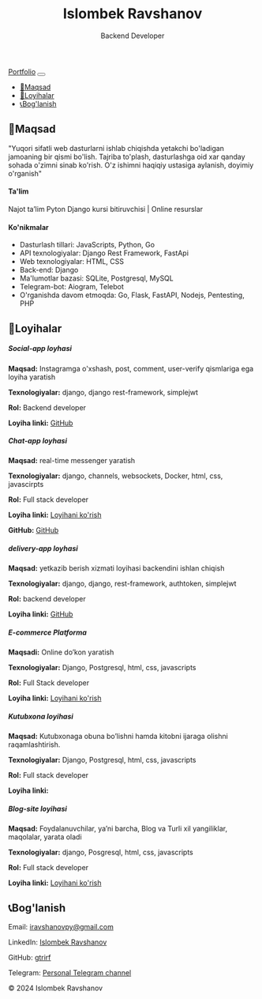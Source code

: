 <!DOCTYPE html>
<html lang="uz">
<head>
    <meta charset="UTF-8">
    <meta name="viewport" content="width=device-width, initial-scale=1.0">
<!--     <title>Islombek Ravshanov - Portfolio</title> -->
    <link href="https://stackpath.bootstrapcdn.com/bootstrap/4.5.2/css/bootstrap.min.css" rel="stylesheet">
</head>
<body>
    <header class="bg-dark text-white text-center py-5">
        <h1>Islombek Ravshanov</h1>
        <p class="lead">Backend Developer</p>
    </header>
    <nav class="navbar navbar-expand-lg navbar-light bg-light">
        <div class="container">
            <a class="navbar-brand" href="#">Portfolio</a>
            <button class="navbar-toggler" type="button" data-toggle="collapse" data-target="#navbarNav" aria-controls="navbarNav" aria-expanded="false" aria-label="Toggle navigation">
                <span class="navbar-toggler-icon"></span>
            </button>
            <div class="collapse navbar-collapse" id="navbarNav">
                <ul class="navbar-nav ml-auto">
                    <li class="nav-item"><a class="nav-link" href="#about">📝Maqsad</a></li>
                    <li class="nav-item"><a class="nav-link" href="#projects">📂Loyihalar</a></li>
                    <li class="nav-item"><a class="nav-link" href="#contact">📞Bog'lanish</a></li>
                </ul>
            </div>
        </div>
    </nav>
    <section id="about" class="py-5">
        <div class="container">
            <h2 class="text-center">📝Maqsad</h2>
            <p class="lead text-center">"Yuqori sifatli web dasturlarni ishlab chiqishda yetakchi bo'ladigan jamoaning bir qismi bo'lish. Tajriba to'plash, dasturlashga oid xar qanday sohada o'zimni sinab ko'rish. O'z ishimni haqiqiy ustasiga aylanish, doyimiy o'rganish"</p>
            <h4>Ta'lim</h4>
            <p>Najot ta’lim Pyton Django kursi bitiruvchisi | Online resurslar</p>
            <h4>Ko'nikmalar</h4>
            <ul>
                <li>Dasturlash tillari: JavaScripts, Python, Go</li>
                <li>API texnologiyalar: Django Rest Framework, FastApi</li>
                <li>Web texnologiyalar: HTML, CSS</li>
                <li>Back-end: Django</li>
                <li>Ma'lumotlar bazasi: SQLite, Postgresql, MySQL</li>
                <li>Telegram-bot: Aiogram, Telebot</li>
                <li>O'rganishda davom etmoqda: Go, Flask, FastAPI, Nodejs, Pentesting, PHP</li>
            </ul>
        </div>
    </section>
    <section id="projects" class="py-5 bg-light">
        <div class="container">
            <h2 class="text-center">📂Loyihalar</h2>
            <div class="card-deck">
                <div class="card">
                    <div class="card-body">
                        <h5 class="card-title">Social-app loyhasi</h5>
                        <p class="card-text"><strong>Maqsad:</strong> Instagramga o'xshash, post, comment, user-verify qismlariga ega loyiha yaratish</p>
                        <p class="card-text"><strong>Texnologiyalar:</strong> django, django rest-framework, simplejwt</p>
                        <p class="card-text"><strong>Rol:</strong> Backend developer</p>
                        <p class="card-text"><strong>Loyiha linki:</strong> <a href="https://github.com/gtrirf/userverify" class="btn btn-primary">GitHub</a></p>
                    </div>
                </div>
                <div class="card">
                    <div class="card-body">
                        <h5 class="card-title">Chat-app loyhasi</h5>
                        <p class="card-text"><strong>Maqsad:</strong> real-time messenger yaratish</p>
                        <p class="card-text"><strong>Texnologiyalar:</strong> django, channels, websockets, Docker, html, css, javascirpts</p>
                        <p class="card-text"><strong>Rol:</strong> Full stack developer</p>
                        <p class="card-text"><strong>Loyiha linki:</strong> <a href="https://chatapp-1-zfhh.onrender.com/" class="btn btn-primary">Loyihani ko'rish</a></p>
                        <p class="card-text"><strong>GitHub:</strong> <a href="https://github.com/gtrirf/chatapp" class="btn btn-primary">GitHub</a></p>
                    </div>
                </div>
                <div class="card">
                    <div class="card-body">
                        <h5 class="card-title">delivery-app loyhasi</h5>
                        <p class="card-text"><strong>Maqsad:</strong> yetkazib berish xizmati loyihasi backendini ishlan chiqish</p>
                        <p class="card-text"><strong>Texnologiyalar:</strong> django, django, rest-framework, authtoken, simplejwt</p>
                        <p class="card-text"><strong>Rol:</strong> backend developer</p>
                        <p class="card-text"><strong>Loyiha linki:</strong> <a href="https://github.com/gtrirf/delivery-app" class="btn btn-primary">GitHub</a></p>
                    </div>
                </div>
                <div class="card">
                    <div class="card-body">
                        <h5 class="card-title">E-commerce Platforma</h5>
                        <p class="card-text"><strong>Maqsadi:</strong> Online do’kon yaratish</p>
                        <p class="card-text"><strong>Texnologiyalar:</strong> Django, Postgresql, html, css, javascripts</p>
                        <p class="card-text"><strong>Rol:</strong> Full Stack developer</p>
                        <p class="card-text"><strong>Loyiha linki:</strong> <a href="https://bazaaar-uz.onrender.com/" class="btn btn-primary">Loyihani ko'rish</a></p>
                    </div>
                </div>
                <div class="card">
                    <div class="card-body">
                        <h5 class="card-title">Kutubxona loyihasi</h5>
                        <p class="card-text"><strong>Maqsad:</strong> Kutubxonaga obuna bo’lishni hamda kitobni ijaraga olishni raqamlashtirish.</p>
                        <p class="card-text"><strong>Texnologiyalar:</strong> Django, Postgresql, html, css, javascripts</p>
                        <p class="card-text"><strong>Rol:</strong> Full stack developer</p>
                        <p class="card-text"><strong>Loyiha linki:</strong></p>
                    </div>
                </div>
                <div class="card">
                    <div class="card-body">
                        <h5 class="card-title">Blog-site loyihasi</h5>
                        <p class="card-text"><strong>Maqsad:</strong> Foydalanuvchilar, ya’ni barcha, Blog va Turli xil yangiliklar, maqolalar, yarata oladi</p>
                        <p class="card-text"><strong>Texnologiyalar:</strong> django, Posgresql, html, css, javascripts</p>
                        <p class="card-text"><strong>Rol:</strong> Full stack developer</p>
                        <p class="card-text"><strong>Loyiha linki:</strong> <a href="https://blogsite-new-edition.onrender.com/" class="btn btn-primary">Loyihani ko'rish</a></p>
                    </div>
                </div>
            </div>
        </div>
    </section>
    <section id="contact" class="py-5">
        <div class="container">
            <h2 class="text-center">📞Bog'lanish</h2>
            <p class="text-center">Email: <a href="mailto:iravshanovpy@gmail.com">iravshanovpy@gmail.com</a></p>
            <p class="text-center">LinkedIn: <a href="https://www.linkedin.com/in/islombek-ravshanov-3042252b7/">Islombek Ravshanov</a></p>
            <p class="text-center">GitHub: <a href="https://github.com/gtrirf/">gtrirf</a></p>
            <p class="text-center">Telegram: <a href="https://t.me/horizon_blogs">Personal Telegram channel</a></p>
        </div>
    </section>
    <footer class="bg-dark text-white text-center py-3">
        <p>&copy; 2024 Islombek Ravshanov</p>
    </footer>
<!--     <script src="https://code.jquery.com/jquery-3.5.1.slim.min.js"></script> -->
<!--     <script src="https://cdn.jsdelivr.net/npm/@popperjs/core@2.5.2/dist/umd/popper.min.js"></script> -->
<!--     <script src="https://stackpath.bootstrapcdn.com/bootstrap/4.5.2/js/bootstrap.min.js"></script> -->
</body>
</html>
